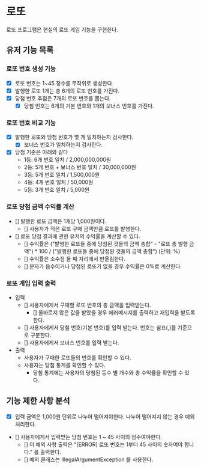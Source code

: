 # 로또
로또 프로그램은 현실의 로또 게임 기능을 구현한다.

## 유저 기능 목록
### 로또 번호 생성 기능
- [X] 로또 번호는 1~45 정수를 무작위로 생성한다
- [X] 발행한 로또 1개는 총 6개의 로또 번호를 가진다.
- [X] 당첨 번호 추첨은 7개의 로또 번호를 뽑는다.
    - [X] 당첨 번호는 6개의 기본 번호와 1개의 보너스 번호를 가진다.
### 로또 번호 비교 기능
- [X] 발행한 로또와 당첨 번호가 몇 개 일치하는지 검사한다.
  - [X] 보너스 번호가 일치하는지 검사한다.
- [X] 당첨 기준은 아래와 같다
    - 1등: 6개 번호 일치 / 2,000,000,000원
    - 2등: 5개 번호 + 보너스 번호 일치 / 30,000,000원
    - 3등: 5개 번호 일치 / 1,500,000원
    - 4등: 4개 번호 일치 / 50,000원
    - 5등: 3개 번호 일치 / 5,000원
### 로또 당첨 금액 수익률 계산
- [] 발행한 로또 금액은 1개당 1,000원이다.
    - [] 사용자가 적은 로또 구매 금액만큼 로또를 발행한다.
- [] 로또 당첨 결과에 관한 유저의 수익률을 계산할 수 있다.
    - [] 수익률은 ("발행한 로또들 중에 당첨된 것들의 금액 총합" - "로또 총 발행 금액") * 100 / ("발행한 로또들 중에 당첨된 것들의 금액 총합") (단위: %)
    - [] 수익률은 소수점 둘 째 자리에서 반올림한다.
    - [] 분자가 음수이거나 당첨된 로또가 없을 경우 수익률은 0%로 계산한다.
### 로또 게임 입력 출력
- 입력
    - [] 사용자에게서 구매할 로또 번호의 총 금액을 입력받는다.
        - [] 올바르지 않은 값을 받았을 경우 에러메시지를 출력하고 재입력을 받도록한다.
    - [] 사용자에게서 당첨 번호(기본 번호)를 입력 받는다. 번호는 쉼표(,)를 기준으로 구분한다.
    - [] 사용자에게서 보너스 번호를 입력 받는다.
- 출력
    - 사용자가 구매한 로또들의 번호를 확인할 수 있다.
    - 사용자는 당첨 통계를 확인할 수 있다.
        - 당첨 통계에는 사용자의 당첨된 등수 별 개수와 총 수익률을 확인할 수 있다.

## 기능 제한 사항 분석
- [X] 입력 금액은 1,000원 단위로 나누어 떨어져야한다. 나누어 떨어지지 않는 경우 예외 처리한다.
- [] 사용자에게서 입력받는 당첨 번호는 1 ~ 45 사이의 정수여야한다.
    - [] 이 예외 사항 출력은 "[ERROR] 로또 번호는 1부터 45 사이의 숫자여야 합니다." 를 출력한다.
    - [] 예외 클래스는 IllegalArgumentException 를 사용한다.